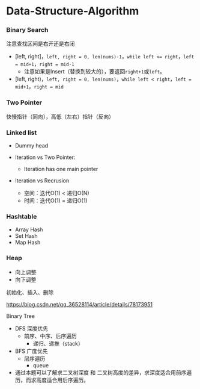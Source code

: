 # Data-Structure-Algorithm

### Binary Search

注意查找区间是右开还是右闭

- [left, right]，`left, right = 0, len(nums)-1`，`while left <= right`，`left = mid+1`，`right = mid-1`
  - 注意如果是Insert（替换到较大的），要返回`right+1`或`left`。
- [left, right)，`left, right = 0, len(nums)`，`while left < right`，`left = mid+1`，`right = mid`

### Two Pointer

快慢指针（同向），高低（左右）指针（反向）

### Linked list

- Dummy head

- Iteration vs Two Pointer: 
  - Iteration has one main pointer

- Iteration vs Recrusion
  - 空间：迭代O(1) < 递归O(N)
  - 时间：迭代O(1) = 递归O(1)

### Hashtable

- Array Hash
- Set Hash
- Map Hash

### Heap

- 向上调整
- 向下调整

初始化、插入、删除

https://blog.csdn.net/qq_36528114/article/details/78173951

Binary Tree

- DFS 深度优先
  - 前序、中序、后序遍历
    - 递归、递推（stack）
- BFS 广度优先
  - 层序遍历
    - queue
- 通过本题可以了解求二叉树深度 和 二叉树高度的差异，求深度适合用前序遍历，而求高度适合用后序遍历。 





